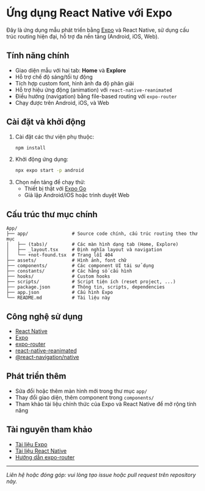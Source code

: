 # Ứng dụng React Native với Expo

Đây là ứng dụng mẫu phát triển bằng [Expo](https://expo.dev) và React Native, sử dụng cấu trúc routing hiện đại, hỗ trợ đa nền tảng (Android, iOS, Web).

## Tính năng chính
- Giao diện mẫu với hai tab: **Home** và **Explore**
- Hỗ trợ chế độ sáng/tối tự động
- Tích hợp custom font, hình ảnh đa độ phân giải
- Hỗ trợ hiệu ứng động (animation) với `react-native-reanimated`
- Điều hướng (navigation) bằng file-based routing với `expo-router`
- Chạy được trên Android, iOS, và Web

## Cài đặt và khởi động

1. Cài đặt các thư viện phụ thuộc:
   ```bash
   npm install
   ```
2. Khởi động ứng dụng:
   ```bash
   npx expo start -p android
   ```
3. Chọn nền tảng để chạy thử:
   - Thiết bị thật với [Expo Go](https://expo.dev/go)
   - Giả lập Android/iOS hoặc trình duyệt Web

## Cấu trúc thư mục chính

```
App/
├── app/                # Source code chính, cấu trúc routing theo thư mục
│   ├── (tabs)/         # Các màn hình dạng tab (Home, Explore)
│   ├── _layout.tsx     # Định nghĩa layout và navigation
│   └── +not-found.tsx  # Trang lỗi 404
├── assets/             # Hình ảnh, font chữ
├── components/         # Các component UI tái sử dụng
├── constants/          # Các hằng số cấu hình
├── hooks/              # Custom hooks
├── scripts/            # Script tiện ích (reset project, ...)
├── package.json        # Thông tin, scripts, dependencies
├── app.json            # Cấu hình Expo
└── README.md           # Tài liệu này
```

## Công nghệ sử dụng
- [React Native](https://reactnative.dev/)
- [Expo](https://expo.dev/)
- [expo-router](https://expo.github.io/router/docs)
- [react-native-reanimated](https://docs.expo.dev/versions/latest/sdk/reanimated/)
- [@react-navigation/native](https://reactnavigation.org/)

## Phát triển thêm
- Sửa đổi hoặc thêm màn hình mới trong thư mục `app/`
- Thay đổi giao diện, thêm component trong `components/`
- Tham khảo tài liệu chính thức của Expo và React Native để mở rộng tính năng

## Tài nguyên tham khảo
- [Tài liệu Expo](https://docs.expo.dev/)
- [Tài liệu React Native](https://reactnative.dev/docs/getting-started)
- [Hướng dẫn expo-router](https://expo.github.io/router/docs)

---

*Liên hệ hoặc đóng góp: vui lòng tạo issue hoặc pull request trên repository này.*
